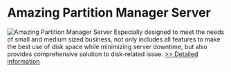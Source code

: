 # Amazing Partition Manager Server
![Amazing Partition Manager Server](https://mycommerce.akamaized.net/api/pimages/P300860083/BIG/300860083.PNG)
Especially designed to meet the needs of small and medium sized business, not only includes all features to make the best use of disk space while minimizing server downtime, but also provides comprehensive solution to disk-related issue.
[>> Detailed information](https://secure.shareit.com/shareit/product.html?productid=300860083&affiliateid=200057808)